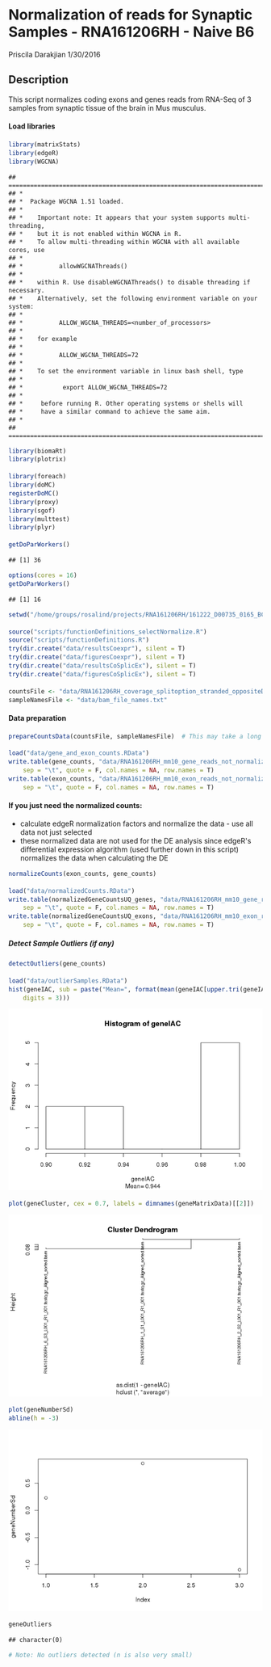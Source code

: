Normalization of reads for Synaptic Samples - RNA161206RH - Naive B6
================
Priscila Darakjian
1/30/2016

Description
-----------

This script normalizes coding exons and genes reads from RNA-Seq of 3 samples from synaptic tissue of the brain in Mus musculus.

#### Load libraries

``` r
library(matrixStats)
library(edgeR)
library(WGCNA)
```

    ## ==========================================================================
    ## *
    ## *  Package WGCNA 1.51 loaded.
    ## *
    ## *    Important note: It appears that your system supports multi-threading,
    ## *    but it is not enabled within WGCNA in R. 
    ## *    To allow multi-threading within WGCNA with all available cores, use 
    ## *
    ## *          allowWGCNAThreads()
    ## *
    ## *    within R. Use disableWGCNAThreads() to disable threading if necessary.
    ## *    Alternatively, set the following environment variable on your system:
    ## *
    ## *          ALLOW_WGCNA_THREADS=<number_of_processors>
    ## *
    ## *    for example 
    ## *
    ## *          ALLOW_WGCNA_THREADS=72
    ## *
    ## *    To set the environment variable in linux bash shell, type 
    ## *
    ## *           export ALLOW_WGCNA_THREADS=72
    ## *
    ## *     before running R. Other operating systems or shells will
    ## *     have a similar command to achieve the same aim.
    ## *
    ## ==========================================================================

``` r
library(biomaRt)
library(plotrix)

library(foreach)
library(doMC)
registerDoMC()
library(proxy)
library(sgof)
library(multtest)
library(plyr)

getDoParWorkers()
```

    ## [1] 36

``` r
options(cores = 16)
getDoParWorkers()
```

    ## [1] 16

``` r
setwd("/home/groups/rosalind/projects/RNA161206RH/161222_D00735_0165_BCAAF5ANXX")

source("scripts/functionDefinitions_selectNormalize.R")
source("scripts/functionDefinitions.R")
try(dir.create("data/resultsCoexpr"), silent = T)
try(dir.create("data/figuresCoexpr"), silent = T)
try(dir.create("data/resultsCoSplicEx"), silent = T)
try(dir.create("data/figuresCoSplicEx"), silent = T)

countsFile <- "data/RNA161206RH_coverage_splitoption_stranded_oppositeDirection.txt"
sampleNamesFile <- "data/bam_file_names.txt"
```

#### Data preparation

``` r
prepareCountsData(countsFile, sampleNamesFile)  # This may take a long time

load("data/gene_and_exon_counts.RData")
write.table(gene_counts, "data/RNA161206RH_mm10_gene_reads_not_normalized.txt", 
    sep = "\t", quote = F, col.names = NA, row.names = T)
write.table(exon_counts, "data/RNA161206RH_mm10_exon_reads_not_normalized.txt", 
    sep = "\t", quote = F, col.names = NA, row.names = T)
```

#### If you just need the normalized counts:

-   calculate edgeR normalization factors and normalize the data - use all data not just selected
-   these normalized data are not used for the DE analysis since edgeR's differential expression algorithm (used further down in this script) normalizes the data when calculating the DE

``` r
normalizeCounts(exon_counts, gene_counts)

load("data/normalizedCounts.RData")
write.table(normalizedGeneCountsUQ_genes, "data/RNA161206RH_mm10_gene_reads_UQnormalized.txt", 
    sep = "\t", quote = F, col.names = NA, row.names = T)
write.table(normalizedGeneCountsUQ_exons, "data/RNA161206RH_mm10_exon_reads_UQnormalized.txt", 
    sep = "\t", quote = F, col.names = NA, row.names = T)
```

##### Detect Sample Outliers (if any)

``` r
detectOutliers(gene_counts)

load("data/outlierSamples.RData")
hist(geneIAC, sub = paste("Mean=", format(mean(geneIAC[upper.tri(geneIAC)]), 
    digits = 3)))
```

![](selectNormalizeGeneExonCounts_mm10_code-noncode_PD_files/figure-markdown_github/unnamed-chunk-4-1.png)

``` r
plot(geneCluster, cex = 0.7, labels = dimnames(geneMatrixData)[[2]])
```

![](selectNormalizeGeneExonCounts_mm10_code-noncode_PD_files/figure-markdown_github/unnamed-chunk-4-2.png)

``` r
plot(geneNumberSd)
abline(h = -3)
```

![](selectNormalizeGeneExonCounts_mm10_code-noncode_PD_files/figure-markdown_github/unnamed-chunk-4-3.png)

``` r
geneOutliers
```

    ## character(0)

``` r
# Note: No outliers detected (n is also very small)
```
